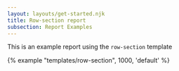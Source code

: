 ```yaml
---
layout: layouts/get-started.njk
title: Row-section report
subsection: Report Examples
---
```


This is an example report using the `row-section` template

{% example "templates/row-section", 1000, 'default' %}

